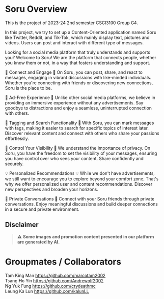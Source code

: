 <!-- ![react](https://img.shields.io/github/package-json/dependency-version/lovelycutepanda/csci2720-project/react)
![react-toastify](https://img.shields.io/github/package-json/dependency-version/lovelycutepanda/csci2720-project/react-toastify)
![javascript](https://img.shields.io/github/package-json/dependency-version/marcotam2002/CSCI3100/javascript)
![bcrypt](https://img.shields.io/github/package-json/dependency-version/lovelycutepanda/csci2720-project/bcrypt) -->

# Soru Overview
This is the project of 2023-24 2nd semester CSCI3100 Group G4.

In this project, we try to set up a Content-Oriented application named Soru like Twitter, Reddit, and Tik-Tok, which mainly display text, pictures and videos. Users can post and interact with different type of messages.

Looking for a social media platform that truly understands and supports you? Welcome to Soru! We are the platform that connects people, whether you know them or not, in a way that fosters understanding and support.

🤝 Connect and Engage 🤝
On Soru, you can post, share, and react to messages, engaging in vibrant discussions with like-minded individuals. Whether you're connecting with friends or discovering new connections, Soru is the place to be.

🚫 Ad-Free Experience 🚫
Unlike other social media platforms, we believe in providing an immersive experience without any advertisements. Say goodbye to distractions and enjoy a seamless, uninterrupted connection with others.

🔖 Tagging and Search Functionality 🔖
With Soru, you can mark messages with tags, making it easier to search for specific topics of interest later. Discover relevant content and connect with others who share your passions effortlessly.

👀 Control Your Visibility 👀
We understand the importance of privacy. On Soru, you have the freedom to set the visibility of your messages, ensuring you have control over who sees your content. Share confidently and securely.

💡 Personalized Recommendations 💡
While we don't have advertisements, we still want to encourage you to explore beyond your comfort zone. That's why we offer personalized user and content recommendations. Discover new perspectives and broaden your horizons.

📲 Private Conversations 📲
Connect with your Soru friends through private conversations. Enjoy meaningful discussions and build deeper connections in a secure and private environment.

## Disclaimer

> :warning: **Some images and promotion content presented in our platform are generated by AI.**

# Groupmates / Collaborators
Tam King Man https://github.com/marcotam2002 <br>
Tsang Ho Yin https://github.com/Andrewolf2002 <br>
Ng Yuk Fung https://github.com/crydeathmc <br>
Leung Ka Lun https://github.com/kalunLL <br>
